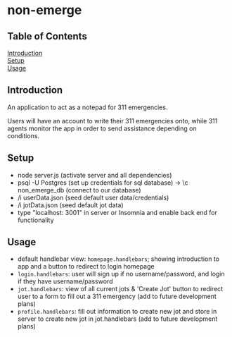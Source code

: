# non-emerge

## Table of Contents

[Introduction](#introduction) <br/>
[Setup](#setup) <br/>
[Usage](#usage)



## Introduction

An application to act as a notepad for 311 emergencies.

Users will have an account to write their 311 emergencies onto, while 311 agents monitor the app in order to send assistance depending on conditions.


## Setup

- node server.js (activate server and all dependencies)
- psql -U Postgres (set up credentials for sql database) -> \c non_emerge_db (connect to our database)
- /i userData.json (seed default user data/credentials)
- /i jotData.json (seed default jot data)
- type "localhost: 3001" in server or Insomnia and enable back end for functionality


## Usage

- default handlebar view: `homepage.handlebars`; showing introduction to app and a button to redirect to login homepage
- `login.handlebars`: user will sign up if no username/password, and login if they have username/password
- `jot.handlebars`: view of all current jots & 'Create Jot' button to redirect user to a form to fill out a 311 emergency
  (add to future development plans)
- `profile.handlebars`: fill out information to create new jot and store in server to create new jot in jot.handlebars
  (add to future development plans)

